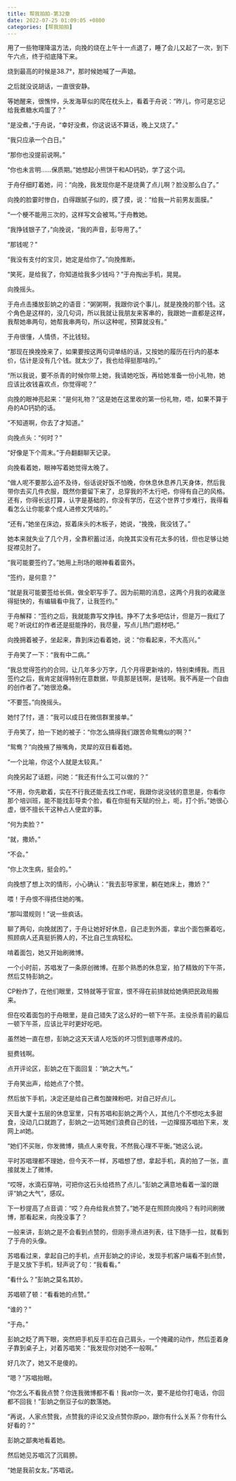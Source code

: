 ```yaml
---
title: 帮我拍拍-第32章
date: 2022-07-25 01:09:05 +0800
categories: [帮我拍拍]
---
```


用了一些物理降温方法，向挽的烧在上午十一点退了，睡了会儿又起了一次，到下午六点，终于彻底降下来。

烧到最高的时候是38.7°，那时候她喊了一声娘。

之后就没说胡话，一直很安静。

等她醒来，很憔悴，头发海草似的爬在枕头上，看着于舟说：“昨儿，你可是忘记给我煮糖水鸡蛋了？”

“是没煮，”于舟说，“幸好没煮，你这说话不算话，晚上又烧了。”

“我只应承一个白日。”

“那你也没提前说啊。”

“你也未言明……保质期。”她想起小熊饼干和AD钙奶，学了这个词。

于舟仔细盯着她，问：“向挽，我发现你是不是烧黄了点儿啊？脸没那么白了。”

向挽的脸霎时惨白，白得跟腻子似的，摸了摸，说：“给我一片前男友面膜。”

“一个梗不能用三次的，这样写文会被骂。”于舟教她。

“我挣钱银子了，”向挽说，“我的声音，彭导用了。”

“那钱呢？”

“我没有支付的宝贝，她定是给你了。”向挽推断。

“笑死，是给我了，你知道给我多少钱吗？”于舟掏出手机，晃晃。

向挽摇头。

于舟点击播放彭姠之的语音：“粥粥啊，我跟你说个事儿，就是挽挽的那个钱。这个角色是这样的，没几句词，所以我就让我朋友来客串的，我跟她一直都是这样，我帮她串两句，她帮我串两句，所以这种呢，预算就没有。”

于舟很懂，人情债，不比钱轻。

“那现在换挽挽来了，如果要按这两句词单结的话，又按她的履历在行内的基本价，估计是没有几个钱。就太少了，我也给得挺那啥的。”

“所以我说，要不杀青的时候你带上她，我请她吃饭，再给她准备一份小礼物，她应该比收钱喜欢点，你觉得呢？”

向挽的眼神亮起来：“是何礼物？”这是她在这里收的第一份礼物，唔，如果不算于舟的AD钙奶的话。

“不知道啊，你去了才知道。”

向挽点头：“何时？”

“好像是下个周末。”于舟翻翻聊天记录。

向挽看着她，眼神写着她觉得太晚了。

“做人呢不要那么迫不及待，俗话说好饭不怕晚，你休息休息养几天身体，然后我带你去买几件衣服，既然你要留下来了，总穿我的不太行吧，你得有自己的风格。还有，你得长远打算，认字是基础的，你没有学历，在这个世界寸步难行，我得看看怎么让你能拿个成人进修文凭啥的。”

“还有，”她坐在床边，抠着床头的木板子，她说，“挽挽，我没钱了。”

她本来就失业了几个月，全靠积蓄过活，向挽其实没有花太多的钱，但也足够让她捉襟见肘了。

“我可能要签约了。”她用上刑场的眼神看着窗外。

“签约，是何意？”

“就是我可能要签给长佩，做全职写手了。因为前期的消息，这两个月我的收藏涨得挺快的，有编辑看中我了，让我签约。”

于舟解释：“签约之后，我就能靠写文挣钱。挣不了太多吧估计，但是万一我红了呢？听说红的作者还是挺能挣的，我尽量，写点儿热门题材吧。”

向挽拥着被子，坐起来，靠到床边看着她，说：“你看起来，不大高兴。”

于舟笑了一下：“我有中二病。”

“我总觉得签约的合同，让几年多少万字，几个月得更新啥的，特别束缚我。而且签约之后，我肯定就得特别在意数据，毕竟那是钱啊，是钱啊。我不再是一个自由的创作者了。”她很沧桑。

“不要签。”向挽摇头。

她忖了忖，道：“我可以成日在微信群里接单。”

于舟笑了，拍一下她的被子：“你怎么搞得我们跟苦命鸳鸯似的啊？”

“鸳鸯？”向挽掖了掖嘴角，灵犀的双目看着她。

“一个比喻，你这个人就是太较真。”

向挽另起了话题，问她：“我还有什么工可以做的？”

“不用，你先歇着，实在不行我还能去找工作呢，我跟你说没钱的意思是，你看你那个培训班，能不能找彭导卖个脸，看在你挺有天赋的份上，呃，打个折。”她很心虚，很不擅长干这种占人便宜的事。

“何为卖脸？”

“就，撒娇。”

“不会。”

“你上次生病，挺会的。”

向挽想了想上次的情形，小心确认：“我去彭导家里，躺在她床上，撒娇？”

喂！于舟恨不得捂住她的嘴。

“那叫潜规则！”说一些疯话。

聊了两句，向挽就困了，于舟让她好好休息，自己走到外面，拿出个面包撕着吃，照顾病人还真挺折腾人的，不比自己生病轻松。

啃着面包，她又开始刷微博。

一个小时前，苏唱发了一条原创微博。在那个熟悉的休息室，拍了精致的下午茶，然后艾特彭姠之。

CP粉炸了，在他们眼里，艾特就等于官宣，恨不得在前排就给她俩把民政局搬来。

但在咬着面包的于舟眼里，是自己错失了这么好的一顿下午茶。主役杀青前的最后一顿下午茶，应该比平时更好吃吧。

虽然她一直在想，彭姠之这天天请人吃饭的坏习惯到底哪养成的。

挺费钱啊。

点开评论区，彭姠之在下面回复：“姠之大气。”

于舟笑出声，给她点了个赞。

然后放下手机，决定还是给自己煮包酸辣粉吧，对自己好点儿。

天音大厦十五层的休息室里，只有苏唱和彭姠之两个人，其他几个不想吃太多甜食，没动几口就跑了，彭姠之一边骂她们浪费自己的钱，一边撺掇苏唱拍下来，发网上at她。

“她们不买账，你发微博，搞点人来夸我，不然我心理不平衡。”她这么说。

平时苏唱理都不理她，但今天不一样，苏唱想了想，拿起手机，真的拍了一张，直接就发上了微博。

“哎呀，水滴石穿呐，可把你这石头给捂热了点儿。”彭姠之满意地看着一溜的跟评“姠之大气”，感叹。

下一秒提高了点音调：“哎？舟舟给我点赞了。”她不是在照顾向挽吗？有时间刷微博，那看起来，向挽没事了？

一般来讲，彭姠之是不会看到点赞的，但刚手滑点进列表，往下随手一拉，就看到了于舟的头像。

苏唱看过来，拿起自己的手机，点开彭姠之的评论，发现手机客户端看不到点赞，于是又放下手机，轻声说了句：“我看看。”

“看什么？”彭姠之莫名其妙。

苏唱顿了顿：“看看她的点赞。”

“谁的？”

“于舟。”

彭姠之眨了两下眼，突然把手机反手扣在自己肩头，一个掩藏的动作，然后歪着身子靠到桌子上，对着苏唱笑：“我发现你对她不一般啊。”

好几次了，她又不是傻的。

“嗯？”苏唱抬眼。

“你怎么不看我点赞？你连我微博都不看！我at你一次，要不是给你打电话，你回都不回我！”彭姠之倒豆子似的数落她。

“再说，人家点赞我，点赞我的评论又没点赞你原po，跟你有什么关系？你有什么好看的？”

彭姠之鄙夷地看着她。

然后她见苏唱沉了沉肩膀。

“她是我前女友。”苏唱说。


